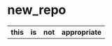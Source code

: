 # new_repo
<body>
    <table>
        <tr>
            <th> this</th>
            <th>is</th>
            <th>not</th>
            <th>appropriate</th>
        </tr>
    </table>
</body>
